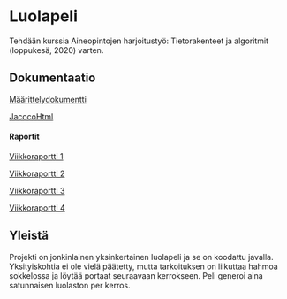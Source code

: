 # Luolapeli

Tehdään kurssia Aineopintojen harjoitustyö: Tietorakenteet ja algoritmit (loppukesä, 2020) varten.

## Dokumentaatio

[Määrittelydokumentti](https://github.com/HyTom/Luolapeli/blob/master/dokumentaatio/maarittelydokumentti.md)

[JacocoHtml](https://github.com/HyTom/Luolapeli/blob/master/dokumentaatio/testausdokumentti.md)

#### Raportit

[Viikkoraportti 1](https://github.com/HyTom/Luolapeli/blob/master/dokumentaatio/viikkoraportti1.md)

[Viikkoraportti 2](https://github.com/HyTom/Luolapeli/blob/master/dokumentaatio/viikkoraportti2.md)

[Viikkoraportti 3](https://github.com/HyTom/Luolapeli/blob/master/dokumentaatio/viikkoraportti3.md)

[Viikkoraportti 4](https://github.com/HyTom/Luolapeli/blob/master/dokumentaatio/viikkoraportti4.md)

## Yleistä

Projekti on jonkinlainen yksinkertainen luolapeli ja se on koodattu javalla. Yksityiskohtia ei ole vielä päätetty, mutta tarkoituksen on liikuttaa hahmoa sokkelossa ja löytää portaat seuraavaan kerrokseen. Peli generoi aina satunnaisen luolaston per kerros. 
